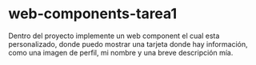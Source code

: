 # web-components-tarea1
Dentro del proyecto implemente un web component el cual esta personalizado, donde puedo mostrar una tarjeta donde hay información, como una imagen de perfil, mi nombre y una breve descripción mía.
